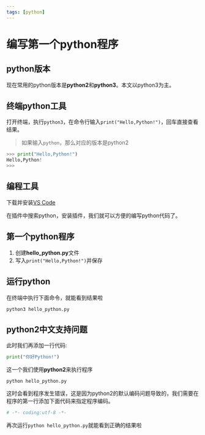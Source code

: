```yaml
---
tags: [python]
---
```

# 编写第一个python程序

## python版本

现在常用的python版本是**python2**和**python3**。本文以python3为主。

## 终端python工具

打开终端，执行`python3`，在命令行输入`print("Hello,Python!")`，回车直接查看结果。

> 如果输入`python`，那么对应的版本是python2

```python
>>> print("Hello,Python!")
Hello,Python!
>>> 
```

## 编程工具

下载并安装[VS Code](https://code.visualstudio.com)

在插件中搜索python，安装插件，我们就可以方便的编写python代码了。

## 第一个python程序

1. 创建**hello_python.py**文件
2. 写入`print("Hello,Python!")`并保存

## 运行python

在终端中执行下面命令，就能看到结果啦

```shell
python3 hello_python.py
```

## python2中文支持问题

此时我们再添加一行代码:

```python
print("你好Python!")
```

这一个我们使用**python2**来执行程序

```shell
python hello_python.py
```

这时会看到程序发生错误，这是因为python2的默认编码问题导致的，我们需要在程序的第一行添加下面代码来指定程序编码。

```python
# -*- coding:utf-8 -*-
```

再次运行`python hello_python.py`就能看到正确的结果啦
